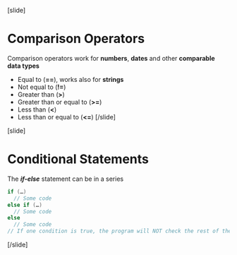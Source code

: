 [slide]
# Comparison Operators
Comparison operators work for **numbers**, **dates** and other **comparable data types**

  * Equal to (**==**), works also for **strings**
  * Not equal to (**!=**)
  * Greater than (**>**)
  * Greater than or equal to (**>=**)
  * Less than (**<**)
  * Less than or equal to (**<=**)
[/slide]

[slide]
# Conditional Statements
The ***if-else*** statement can be in a series

```csharp
if (…) 
  // Some code
else if (…) 
  // Some code
else
  // Some code
// If one condition is true, the program will NOT check the rest of the conditions
```
[/slide]